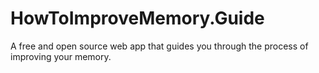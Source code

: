 # HowToImproveMemory.Guide
A free and open source web app that guides you through the process of improving your memory.
